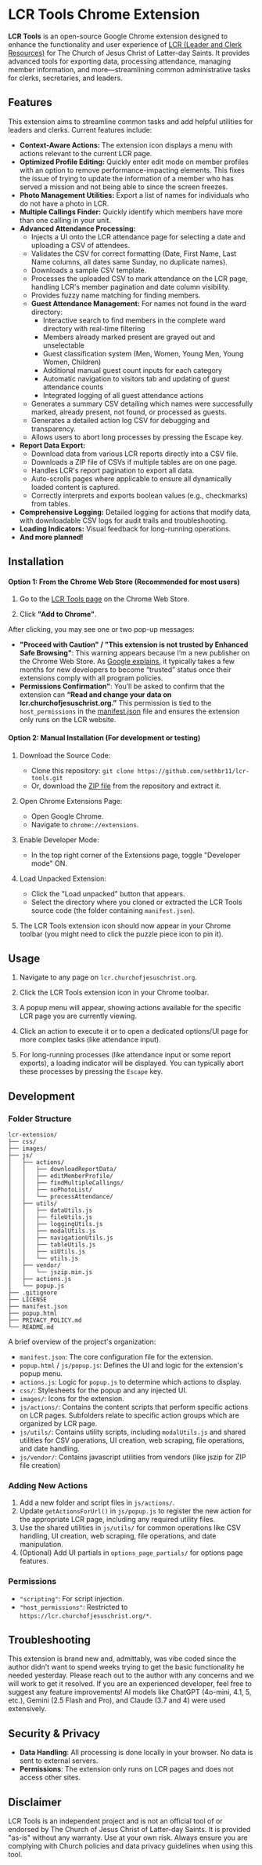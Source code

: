 # LCR Tools Chrome Extension

**LCR Tools** is an open-source Google Chrome extension designed to enhance the functionality and user experience of [LCR (Leader and Clerk Resources)](https://lcr.churchofjesuschrist.org/) for The Church of Jesus Christ of Latter-day Saints. It provides advanced tools for exporting data, processing attendance, managing member information, and more—streamlining common administrative tasks for clerks, secretaries, and leaders.

## Features

This extension aims to streamline common tasks and add helpful utilities for leaders and clerks. Current features include:

- **Context-Aware Actions:** The extension icon displays a menu with actions relevant to the current LCR page.
- **Optimized Profile Editing:** Quickly enter edit mode on member profiles with an option to remove performance-impacting elements. This fixes the issue of trying to update the information of a member who has served a mission and not being able to since the screen freezes.
- **Photo Management Utilities:** Export a list of names for individuals who do not have a photo in LCR.
- **Multiple Callings Finder:** Quickly identify which members have more than one calling in your unit.
- **Advanced Attendance Processing:**
  - Injects a UI onto the LCR attendance page for selecting a date and uploading a CSV of attendees.
  - Validates the CSV for correct formatting (Date, First Name, Last Name columns, all dates same Sunday, no duplicate names).
  - Downloads a sample CSV template.
  - Processes the uploaded CSV to mark attendance on the LCR page, handling LCR's member pagination and date column visibility.
  - Provides fuzzy name matching for finding members.
  - **Guest Attendance Management:** For names not found in the ward directory:
    - Interactive search to find members in the complete ward directory with real-time filtering
    - Members already marked present are grayed out and unselectable
    - Guest classification system (Men, Women, Young Men, Young Women, Children)
    - Additional manual guest count inputs for each category
    - Automatic navigation to visitors tab and updating of guest attendance counts
    - Integrated logging of all guest attendance actions
  - Generates a summary CSV detailing which names were successfully marked, already present, not found, or processed as guests.
  - Generates a detailed action log CSV for debugging and transparency.
  - Allows users to abort long processes by pressing the Escape key.
- **Report Data Export:**
  - Download data from various LCR reports directly into a CSV file.
  - Downloads a ZIP file of CSVs if multiple tables are on one page.
  - Handles LCR's report pagination to export all data.
  - Auto-scrolls pages where applicable to ensure all dynamically loaded content is captured.
  - Correctly interprets and exports boolean values (e.g., checkmarks) from tables.
- **Comprehensive Logging:** Detailed logging for actions that modify data, with downloadable CSV logs for audit trails and troubleshooting.
- **Loading Indicators:** Visual feedback for long-running operations.
- **And more planned!**

## Installation

#### Option 1: From the Chrome Web Store (Recommended for most users)

1. Go to the [LCR Tools page](https://chromewebstore.google.com/detail/lcr-tools/camjilfjkjmgcpmnheoeoomfndedpmbn?hl=en) on the Chrome Web Store.

2. Click **"Add to Chrome"**.

After clicking, you may see one or two pop-up messages:

- **"Proceed with Caution" / "This extension is not trusted by Enhanced Safe Browsing"**: This warning appears because I’m a new publisher on the Chrome Web Store. As [Google explains](https://support.google.com/chrome_webstore/answer/2664769?visit_id=638878101694725064-2717977188&rd=2#10745467&zippy=%2Cinstall-with-enhanced-protection), it typically takes a few months for new developers to become “trusted” status once their extensions comply with all program policies.
- **Permissions Confirmation"**: You’ll be asked to confirm that the extension can **“Read and change your data on lcr.churchofjesuschrist.org.”** This permission is tied to the `host_permissions` in the [manifest.json](https://github.com/sethbr11/lcr-tools/blob/main/manifest.json) file and ensures the extension only runs on the LCR website.

#### Option 2: Manual Installation (For development or testing)

1. Download the Source Code:

   - Clone this repository: `git clone https://github.com/sethbr11/lcr-tools.git`
   - Or, download the [ZIP file](https://github.com/sethbr11/lcr-tools/archive/refs/tags/v1.0.0-alpha.zip) from the repository and extract it.

2. Open Chrome Extensions Page:

   - Open Google Chrome.
   - Navigate to `chrome://extensions`.

3. Enable Developer Mode:

   - In the top right corner of the Extensions page, toggle "Developer mode" ON.

4. Load Unpacked Extension:

   - Click the "Load unpacked" button that appears.
   - Select the directory where you cloned or extracted the LCR Tools source code (the folder containing `manifest.json`).

5. The LCR Tools extension icon should now appear in your Chrome toolbar (you might need to click the puzzle piece icon to pin it).

## Usage

1. Navigate to any page on `lcr.churchofjesuschrist.org`.

2. Click the LCR Tools extension icon in your Chrome toolbar.

3. A popup menu will appear, showing actions available for the specific LCR page you are currently viewing.

4. Click an action to execute it or to open a dedicated options/UI page for more complex tasks (like attendance input).

5. For long-running processes (like attendance input or some report exports), a loading indicator will be displayed. You can typically abort these processes by pressing the `Escape` key.

## Development

### Folder Structure

```
lcr-extension/
├── css/
├── images/
├── js/
│   ├── actions/
│   │   ├── downloadReportData/
│   │   ├── editMemberProfile/
│   │   ├── findMultipleCallings/
│   │   ├── noPhotoList/
│   │   └── processAttendance/
│   ├── utils/
│   │   ├── dataUtils.js
│   │   ├── fileUtils.js
│   │   ├── loggingUtils.js
│   │   ├── modalUtils.js
│   │   ├── navigationUtils.js
│   │   ├── tableUtils.js
│   │   ├── uiUtils.js
│   │   └── utils.js
│   ├── vendor/
│   │   └── jszip.min.js
│   ├── actions.js
│   └── popup.js
├── .gitignore
├── LICENSE
├── manifest.json
├── popup.html
├── PRIVACY_POLICY.md
└── README.md
```

A brief overview of the project's organization:

- `manifest.json`: The core configuration file for the extension.
- `popup.html` / `js/popup.js`: Defines the UI and logic for the extension's popup menu.
- `actions.js`: Logic for `popup.js` to determine which actions to display.
- `css/`: Stylesheets for the popup and any injected UI.
- `images/`: Icons for the extension.
- `js/actions/`: Contains the content scripts that perform specific actions on LCR pages. Subfolders relate to specific action groups which are organized by LCR page.
- `js/utils/`: Contains utility scripts, including `modalUtils.js` and shared utilities for CSV operations, UI creation, web scraping, file operations, and date handling.
- `js/vendor/`: Contains javascript utilities from vendors (like jszip for ZIP file creation)

### Adding New Actions

1. Add a new folder and script files in `js/actions/`.
2. Update `getActionsForUrl()` in `js/popup.js` to register the new action for the appropriate LCR page, including any required utility files.
3. Use the shared utilities in `js/utils/` for common operations like CSV handling, UI creation, web scraping, file operations, and date manipulation.
4. (Optional) Add UI partials in `options_page_partials/` for options page features.

### Permissions

- `"scripting"`: For script injection.
- `"host_permissions"`: Restricted to `https://lcr.churchofjesuschrist.org/*`.

## Troubleshooting

This extension is brand new and, admittably, was vibe coded since the author didn't want to spend weeks trying to get the basic functionality he needed yesterday. Please reach out to the author with any concerns and we will work to get it resolved. If you are an experienced developer, feel free to suggest any feature improvements! AI models like ChatGPT (4o-mini, 4.1, 5, etc.), Gemini (2.5 Flash and Pro), and Claude (3.7 and 4) were used extensively.

## Security & Privacy

- **Data Handling**: All processing is done locally in your browser. No data is sent to external servers.
- **Permissions**: The extension only runs on LCR pages and does not access other sites.

## Disclaimer

LCR Tools is an independent project and is not an official tool of or endorsed by The Church of Jesus Christ of Latter-day Saints. It is provided "as-is" without any warranty. Use at your own risk. Always ensure you are complying with Church policies and data privacy guidelines when using this tool.

